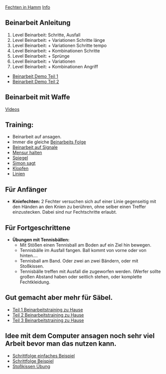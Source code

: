 [Fechten in Hamm](http://www.fechten-hamm.de) [Info](https://asc4asc.github.io/fechten/)

## Beinarbeit Anleitung
1. Level Beinarbeit: Schritte, Ausfall
1. Level Beinarbeit: + Variationen Schritte länge
1. Level Beinarbeit: + Variationen Schritte tempo
1. Level Beinarbeit: + Kombinationen Schritte
1. Level Beinarbeit: + Sprünge
1. Level Beinarbeit: + Variationen 
1. Level Beinarbeit: + Kombinationen Angriff

* [Beinarbeit Demo Teil 1](https://www.youtube.com/watch?v=cnSkIA_2OTQ)
* [Beinarbeit Demo Teil 2](https://www.youtube.com/watch?v=BfCmxDN5qXA)
## Beinarbeit mit Waffe
[Videos](https://www.youtube.com/channel/UCihu6xROo2IqEajFyeQ__ig)

## Training:
* Beinarbeit auf ansagen.
* Immer die gleiche [Beinarbeits Folge](folge) 
* [Beinarbeit auf Signale](https://www.youtube.com/watch?v=l6AWEmhbKq4&list=PLiw77fdUd29GVPsIUFwCJsIByVvn9i2iD&index=8)
* [Mensur halten](mensurhalten)
* [Spiegel](spiegel)
* [Simon sagt](simon)
* [Klopfen](klopfen)
* [Linien](linien)

## Für Anfänger 
* **Kniefechten:** 2 Fechter versuchen sich auf einer Linie gegenseitig mit den Händen an den Knien zu berühren, ohne selber einen Treffer einzustecken. Dabei sind nur Fechtschritte erlaubt. 

## Für Fortgeschrittene
* **Übungen mit Tennisbällen:**  
  * Mit Stößen einen Tennisball am Boden auf ein Ziel hin bewegen.
  * Tennisbälle im Ausfall fangen. Ball kommt von vorne oder von hinten....
  * Tennisball am Band. Oder zwei an zwei Bändern, oder mit Stoßkissen.
  * Tennisbälle treffen mit Ausfall die zugeworfen werden. (Werfer sollte großen Abstand haben oder seitlich stehen, oder komplette Fechtkleidung.

## Gut gemacht aber mehr für Säbel.
* [Teil 1 Beinarbeitstraining zu Hause](https://www.youtube.com/watch?v=Kls9IiNQ47Y) 
* [Teil 2 Beinarbeitstraining zu Hause](https://www.youtube.com/watch?v=tqOIJlE_fE4)
* [Teil 3 Beinarbeitstraining zu Hause](https://www.youtube.com/watch?v=Zc616s3HdmA)

## Idee mit dem Computer ansagen noch sehr viel Arbeit bevor man das nutzen kann.
* [Schrittfolge einfaches Beispiel](S1/index.html)
* [Schrittfolge Beispiel](S2/index.html)
* [Stoßkissen Übung](S3/index.html)
